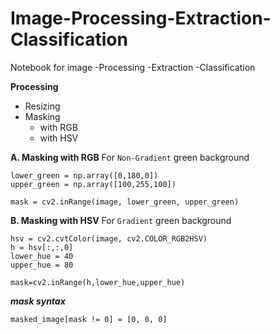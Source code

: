 # Image-Processing-Extraction-Classification
Notebook for image 
-Processing
-Extraction
-Classification

**Processing**
- Resizing
- Masking
  - with RGB
  - with HSV

**A. Masking with RGB**
For `Non-Gradient` green background
```
lower_green = np.array([0,180,0]) 
upper_green = np.array([100,255,100])

mask = cv2.inRange(image, lower_green, upper_green)
```  

**B. Masking with HSV**
For `Gradient` green background

```
hsv = cv2.cvtColor(image, cv2.COLOR_RGB2HSV)
h = hsv[:,:,0]
lower_hue = 40
upper_hue = 80

mask=cv2.inRange(h,lower_hue,upper_hue)
```
***mask syntax***
```
masked_image[mask != 0] = [0, 0, 0]
```
